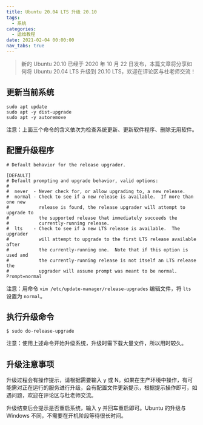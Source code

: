 ```yaml
---
title: Ubuntu 20.04 LTS 升级 20.10
tags:
  - 系统
categories:
  - 运维教程
date: 2021-02-04 00:00:00
nav_tabs: true
---
```


> 新的 Ubuntu 20.10 已经于 2020 年 10 月 22 日发布，本篇文章将分享如何将 Ubuntu 20.04 LTS 升级到 20.10 LTS，欢迎在评论区与杜老师交流！

<!-- more -->

## 更新当前系统

```
sudo apt update
sudo apt -y dist-upgrade
sudo apt -y autoremove
```

注意：上面三个命令的含义依次为检查系统更新、更新软件程序、删除无用软件。

## 配置升级程序

```
# Default behavior for the release upgrader.

[DEFAULT]
# Default prompting and upgrade behavior, valid options:
#
#  never  - Never check for, or allow upgrading to, a new release.
#  normal - Check to see if a new release is available.  If more than one new
#           release is found, the release upgrader will attempt to upgrade to
#           the supported release that immediately succeeds the
#           currently-running release.
#  lts    - Check to see if a new LTS release is available.  The upgrader
#           will attempt to upgrade to the first LTS release available after
#           the currently-running one.  Note that if this option is used and
#           the currently-running release is not itself an LTS release the
#           upgrader will assume prompt was meant to be normal.
Prompt=normal
```

注意：用命令 `vim /etc/update-manager/release-upgrades` 编辑文件，将 `lts` 设置为 `normal`。

## 执行升级命令

```
$ sudo do-release-upgrade
```

注意：使用上述命令开始升级系统，升级时需下载大量文件，所以用时较久。

## 升级注意事项

升级过程会有操作提示，请根据需要输入 y 或 N。如果在生产环境中操作，有可能需对正在运行的服务进行升级，会有配置文件更新提示，根据提示操作即可，如遇问题，欢迎在评论区与杜老师交流。

升级结束后会提示是否重启系统，输入 y 并回车重启即可。Ubuntu 的升级与 Windows 不同，不需要在开机阶段等待很长时间。
